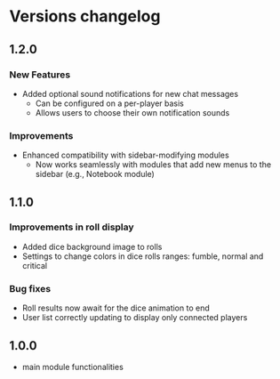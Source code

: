 # Versions changelog

## 1.2.0

### New Features

- Added optional sound notifications for new chat messages
  - Can be configured on a per-player basis
  - Allows users to choose their own notification sounds

### Improvements

- Enhanced compatibility with sidebar-modifying modules
    - Now works seamlessly with modules that add new menus to the sidebar (e.g., Notebook module)

## 1.1.0

### Improvements in roll display

- Added dice background image to rolls
- Settings to change colors in dice rolls ranges: fumble, normal and critical

### Bug fixes

- Roll results now await for the dice animation to end
- User list correctly updating to display only connected players

## 1.0.0

- main module functionalities